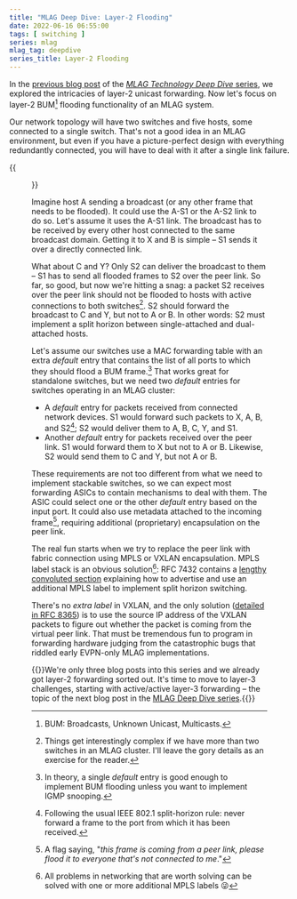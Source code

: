 ```yaml
---
title: "MLAG Deep Dive: Layer-2 Flooding"
date: 2022-06-16 06:55:00
tags: [ switching ]
series: mlag
mlag_tag: deepdive
series_title: Layer-2 Flooding
---
```

In the [previous blog post](/2022/06/mlag-deep-dive-mac-learning.html) of the [*MLAG Technology Deep Dive* series](/series/mlag.html#technology-deep-dive), we explored the intricacies of layer-2 unicast forwarding. Now let's focus on layer-2 BUM[^BUM] flooding functionality of an MLAG system. 

Our network topology will have two switches and five hosts, some connected to a single switch. That's not a good idea in an MLAG environment, but even if you have a picture-perfect design with everything redundantly connected, you will have to deal with it after a single link failure.
<!--more-->
{{<figure src="/2022/06/MLAG-topology.jpg" caption="Simple MLAG topology">}}

[^BUM]: BUM: Broadcasts, Unknown Unicast, Multicasts.

Imagine host A sending a broadcast (or any other frame that needs to be flooded). It could use the A-S1 or the A-S2 link to do so. Let's assume it uses the A-S1 link. The broadcast has to be received by every other host connected to the same broadcast domain. Getting it to X and B is simple – S1 sends it over a directly connected link.

What about C and Y? Only S2 can deliver the broadcast to them – S1 has to send all flooded frames to S2 over the peer link. So far, so good, but now we're hitting a snag: a packet S2 receives over the peer link should not be flooded to hosts with active connections to both switches[^M1]. S2 should forward the broadcast to C and Y, but not to A or B. In other words: S2 must implement a split horizon between single-attached and dual-attached hosts.

[^M1]: Things get interestingly complex if we have more than two switches in an MLAG cluster. I'll leave the gory details as an exercise for the reader.

Let's assume our switches use a MAC forwarding table with an extra _default_ entry that contains the list of all ports to which they should flood a BUM frame.[^DF] That works great for standalone switches, but we need two _default_ entries for switches operating in an MLAG cluster:

[^DF]: In theory, a single _default_ entry is good enough to implement BUM flooding unless you want to implement IGMP snooping.

* A _default_ entry for packets received from connected network devices. S1 would forward such packets to X, A, B, and S2[^IEEESH]; S2 would deliver them to A, B, C, Y, and S1.
* Another _default_ entry for packets received over the peer link. S1 would forward them to X but not to A or B. Likewise, S2 would send them to C and Y, but not A or B.

[^IEEESH]: Following the usual IEEE 802.1 split-horizon rule: never forward a frame to the port from which it has been received.

These requirements are not too different from what we need to implement stackable switches, so we can expect most forwarding ASICs to contain mechanisms to deal with them. The ASIC could select one or the other _default_ entry based on the input port. It could also use metadata attached to the incoming frame[^PF], requiring additional (proprietary) encapsulation on the peer link.

[^PF]: A flag saying, "_this frame is coming from a peer link, please flood it to everyone that's not connected to me_."

The real fun starts when we try to replace the peer link with fabric connection using MPLS or VXLAN encapsulation. MPLS label stack is an obvious solution[^ML]: RFC 7432 contains a [lengthy convoluted section](https://datatracker.ietf.org/doc/html/rfc7432#section-8.3) explaining how to advertise and use an additional MPLS label to implement split horizon switching. 

There's no _extra label_ in VXLAN, and the only solution ([detailed in RFC 8365](https://datatracker.ietf.org/doc/html/rfc8365#section-8.3.1)) is to use the source IP address of the VXLAN packets to figure out whether the packet is coming from the virtual peer link. That must be tremendous fun to program in forwarding hardware judging from the catastrophic bugs that riddled early EVPN-only MLAG implementations.

[^ML]: All problems in networking that are worth solving can be solved with one or more additional MPLS labels 😜

{{<next-in-series page="/posts/mlag-deep-dive-arp-handling.md">}}We're only three blog posts into this series and we already got layer-2 forwarding sorted out. It's time to move to layer-3 challenges, starting with active/active layer-3 forwarding – the topic of the next blog post in the [MLAG Deep Dive series](/series/mlag.html#technology-deep-dive).{{</next-in-series>}}
